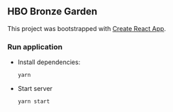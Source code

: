 ## HBO Bronze Garden

This project was bootstrapped with [Create React App](https://github.com/facebookincubator/create-react-app).

### Run application

* Install dependencies: 
  ```bash
  yarn
  ```
* Start server
  ```bash
  yarn start
  ```

